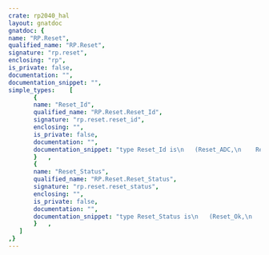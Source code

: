 ```yaml
---
crate: rp2040_hal
layout: gnatdoc
gnatdoc: {
name: "RP.Reset",
qualified_name: "RP.Reset",
signature: "rp.reset",
enclosing: "rp",
is_private: false,
documentation: "",
documentation_snippet: "",
simple_types:    [
       {
       name: "Reset_Id",
       qualified_name: "RP.Reset.Reset_Id",
       signature: "rp.reset.reset_id",
       enclosing: "",
       is_private: false,
       documentation: "",
       documentation_snippet: "type Reset_Id is\n   (Reset_ADC,\n    Reset_BUSCTRL,\n    Reset_DMA,\n    Reset_I2C0,\n    Reset_I2C1,\n    Reset_IO_BANK0,\n    Reset_QSPI,\n    Reset_JTAG,\n    Reset_PADS_BANK0,\n    Reset_PADS_QSPI,\n    Reset_PIO0,\n    Reset_PIO1,\n    Reset_PLL_SYS,\n    Reset_PLL_USB,\n    Reset_PWM,\n    Reset_RTC,\n    Reset_SPI0,\n    Reset_SPI1,\n    Reset_SYSCFG,\n    Reset_SYSINFO,\n    Reset_TBMAN,\n    Reset_TIMER,\n    Reset_UART0,\n    Reset_UART1,\n    Reset_USBCTRL);",
       }   ,
       {
       name: "Reset_Status",
       qualified_name: "RP.Reset.Reset_Status",
       signature: "rp.reset.reset_status",
       enclosing: "",
       is_private: false,
       documentation: "",
       documentation_snippet: "type Reset_Status is\n   (Reset_Ok,\n    Reset_Timeout);",
       }   ,
   ]
,}
---
```

